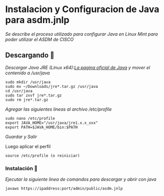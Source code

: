 # Instalacion y Configuracion de Java para asdm.jnlp

_Se describe el proceso utilizado para configurar Java en Linux Mint para poder utilizar el ASDM de CISCO_

## Descargando 🚀

_Descargar Java JRE (Linux x64):[La pagina oficial de Java](https://java.com/en/download/linux_manual.jsp) y mover el contenido a /usr/java_

```
sudo mkdir /usr/java
sudo mv ~/Downloads/jre*.tar.gz /usr/java
cd /usr/java
sudo tar zxvf jre*.tar.gz
sudo rm jre*.tar.gz
```
_Agregar las siguientes lineas al archivo /etc/profile_


```
sudo nano /etc/profile
export JAVA_HOME="/usr/java/jre1.x.x_xxx"
export PATH=$JAVA_HOME/bin:$PATH
```
_Guardar y Salir_

Luego aplicar el perfil

```
source /etc/profile (o reiniciar)
```

### Instalación 🔧

_Ejecutar la siguiente linea de comandos para descargar y abrir con java_


```
javaws https://ipaddress:port/admin/public/asdm.jnlp
```
